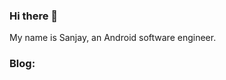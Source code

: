### Hi there 👋

My name is Sanjay, an Android software engineer.

### Blog:
<!-- BLOG-POST-LIST:START -->
<!-- BLOG-POST-LIST:END -->

